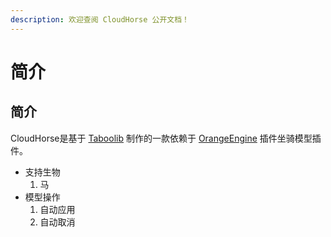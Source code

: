 ```yaml
---
description: 欢迎查阅 CloudHorse 公开文档！
---
```


# 简介

## 简介

CloudHorse是基于 [Taboolib](https://tabooproject.org/) 制作的一款依赖于 [OrangeEngine](https://gcecold.github.io/) 插件坐骑模型插件。

* 支持生物
  1. 马
* 模型操作
  1. 自动应用
  2. 自动取消

